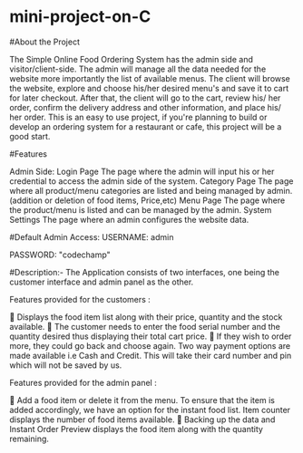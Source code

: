 # mini-project-on-C

#About the Project

The Simple Online Food Ordering System has the admin side and visitor/client-side. The admin will manage all the data needed for the website more importantly the list of available menus. The client will browse the website, explore and choose his/her desired menu's and save it to cart for later checkout. After that, the client will go to the cart, review his/ her order, confirm the delivery address and other information, and place his/ her order. This is an easy to use project, if you're planning to build or develop an ordering system for a restaurant or cafe,  this project will be a good start. 


#Features

Admin Side:
Login Page
The page where the admin will input his or her credential to access the admin side of the system.
Category Page
The page where all product/menu categories are listed and being managed by admin.(addition or deletion of food items, Price,etc)
Menu Page
The page where the product/menu is listed and can be managed by the admin.
System Settings
The page where an admin configures the website data.

#Default Admin Access:
USERNAME: admin

PASSWORD: "codechamp"



#Description:-
The Application consists of two interfaces, one being the customer interface and
admin panel as the other.

Features provided for the customers :

􀀀 Displays the food item list along with their price, quantity and the stock available.
􀀀 The customer needs to enter the food serial number and the quantity desired thus
displaying their total cart price.
􀀀 If they wish to order more, they could go back and choose again. Two way payment
options are made available i.e Cash and Credit. This will take their card number and
pin which will not be saved by us.


Features provided for the admin panel :

􀀀 Add a food item or delete it from the menu. To ensure that the item is added
accordingly, we have an option for the instant food list. Item counter displays the
number of food items available.
􀀀 Backing up the data and Instant Order Preview displays the food item along with the
quantity remaining.

